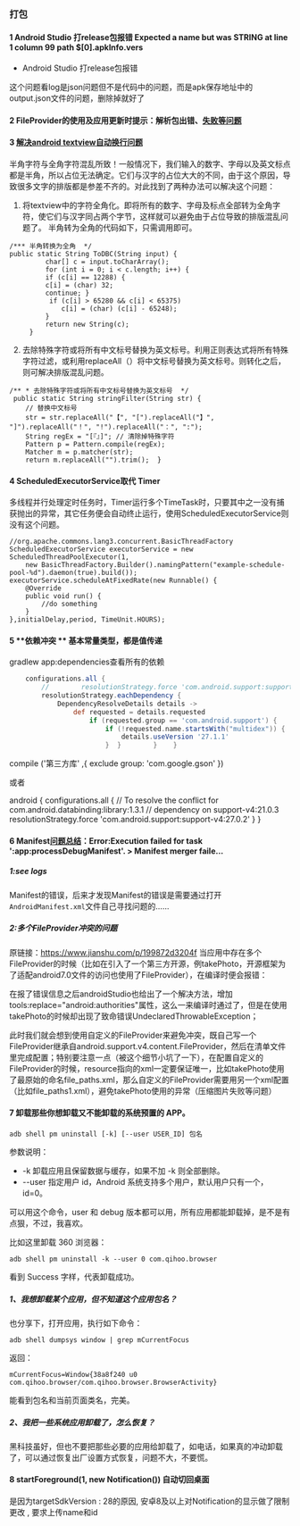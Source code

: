 ### 打包

#### 1 Android Studio 打release包报错 Expected a name but was STRING at line 1 column 99 path $[0].apkInfo.vers

 + Android Studio 打release包报错

 这个问题看log是json问题但不是代码中的问题，而是apk保存地址中的output.json文件的问题，删除掉就好了

#### 2 FileProvider的使用及应用更新时提示：解析包出错、[失败等问题](<https://blog.csdn.net/XST891205/article/details/79169552>)



#### 3  [解决android textview自动换行问题](http://aichixihongshi.iteye.com/blog/1407853)

半角字符与全角字符混乱所致！一般情况下，我们输入的数字、字母以及英文标点都是半角，所以占位无法确定。它们与汉字的占位大大的不同，由于这个原因，导致很多文字的排版都是参差不齐的。对此找到了两种办法可以解决这个问题： 

1. 将textview中的字符全角化。即将所有的数字、字母及标点全部转为全角字符，使它们与汉字同占两个字节，这样就可以避免由于占位导致的排版混乱问题了。 半角转为全角的代码如下，只需调用即可。  

```
/*** 半角转换为全角  */      
public static String ToDBC(String input) {        
​         char[] c = input.toCharArray();
​         for (int i = 0; i < c.length; i++) {     
​         if (c[i] == 12288) {    
​         c[i] = (char) 32;      
​         continue; }
​          if (c[i] > 65280 && c[i] < 65375)
​             c[i] = (char) (c[i] - 65248);
​         }
​         return new String(c);
​     }  
```





2. 去除特殊字符或将所有中文标号替换为英文标号。利用正则表达式将所有特殊字符过滤，或利用replaceAll（）将中文标号替换为英文标号。则转化之后，则可解决排版混乱问题。 

```
/** * 去除特殊字符或将所有中文标号替换为英文标号  */
 public static String stringFilter(String str) {     
	// 替换中文标号
	str = str.replaceAll("【", "[").replaceAll("】", "]").replaceAll("！", "!").replaceAll("：", ":");
	String regEx = "[『』]"; // 清除掉特殊字符 
	Pattern p = Pattern.compile(regEx);
    Matcher m = p.matcher(str);
    return m.replaceAll("").trim();  }  
```

#### 4 ScheduledExecutorService取代 Timer

多线程并行处理定时任务时，Timer运行多个TimeTask时，只要其中之一没有捕获抛出的异常，其它任务便会自动终止运行，使用ScheduledExecutorService则没有这个问题。 
            

    //org.apache.commons.lang3.concurrent.BasicThreadFactory
    ScheduledExecutorService executorService = new ScheduledThreadPoolExecutor(1,
        new BasicThreadFactory.Builder().namingPattern("example-schedule-pool-%d").daemon(true).build());
    executorService.scheduleAtFixedRate(new Runnable() {
        @Override
        public void run() {
            //do something
        }
    },initialDelay,period, TimeUnit.HOURS);
#### 5   **依赖冲突 **    基本常量类型，都是值传递

gradlew app:dependencies查看所有的依赖

```groovy
    configurations.all {
        //        resolutionStrategy.force 'com.android.support:support-v4:27.1.1'
        resolutionStrategy.eachDependency {            
            DependencyResolveDetails details ->                
            	def requested = details.requested                
            		if (requested.group == 'com.android.support') {                    
                        if (!requested.name.startsWith("multidex")) {                     
                            details.useVersion '27.1.1'                    
                        }  }        }    }
```




 compile ('第三方库' ,{
        exclude group: 'com.google.gson'
    })

或者

android {
        configurations.all {
        // To resolve the conflict for com.android.databinding:library:1.3.1
        // dependency on support-v4:21.0.3        
        resolutionStrategy.force 'com.android.support:support-v4:27.0.2'
    }
}





#### 6 Manifest[问题总结](https://www.jianshu.com/p/ea687b0fb955)：Error:Execution failed for task ':app:processDebugManifest'. > Manifest merger faile...

##### 1:see logs

Manifest的错误，后来才发现Manifest的错误是需要通过打开`AndroidManifest.xml`文件自己寻找问题的……

##### 2:多个FileProvider冲突的问题

原链接：https://www.jianshu.com/p/199872d3204f
 当应用中存在多个FileProvider的时候（比如在引入了一个第三方开源，例takePhoto，开源框架为了适配android7.0文件的访问也使用了FileProvider），在编译时便会报错：

在报了错误信息之后androidStudio也给出了一个解决方法，增加 tools:replace="android:authorities"属性，这么一来编译时通过了，但是在使用takePhoto的时候却出现了致命错误UndeclaredThrowableException；

此时我们就会想到使用自定义的FileProvider来避免冲突，既自己写一个FileProvider继承自android.support.v4.content.FileProvider，然后在清单文件里完成配置；特别要注意一点（被这个细节小坑了一下），在配置自定义的FileProvider的时候，resource指向的xml一定要保证唯一，比如takePhoto使用了最原始的命名file_paths.xml，那么自定义的FileProvider需要用另一个xml配置（比如file_paths1.xml），避免takePhoto使用的异常（压缩图片失败等问题）



#### 7  卸载那些你想卸载又不能卸载的系统预置的 APP。

```
adb shell pm uninstall [-k] [--user USER_ID] 包名
```

参数说明：

- -k    卸载应用且保留数据与缓存，如果不加 -k 则全部删除。
- --user 指定用户 id，Android 系统支持多个用户，默认用户只有一个，id=0。

可以用这个命令，user 和 debug 版本都可以用，所有应用都能卸载掉，是不是有点狠，不过，我喜欢。

比如这里卸载 360 浏览器：

```
adb shell pm uninstall -k --user 0 com.qihoo.browser
```

看到 Success 字样，代表卸载成功。

##### **1、我想卸载某个应用，但不知道这个应用包名？**

也分享下，打开应用，执行如下命令：

```
adb shell dumpsys window | grep mCurrentFocus
```

返回：

```
mCurrentFocus=Window{38a8f240 u0 com.qihoo.browser/com.qihoo.browser.BrowserActivity}
```

能看到包名和当前页面类名，完美。

##### **2、我把一些系统应用卸载了，怎么恢复？**

黑科技虽好，但也不要把那些必要的应用给卸载了，如电话，如果真的冲动卸载了，可以通过恢复出厂设置方式恢复，问题不大，不要慌。



#### 8 startForeground(1, new Notification())  自动切回桌面

是因为targetSdkVersion : 28的原因, 安卓8及以上对Notification的显示做了限制更改 , 要求上传name和id
